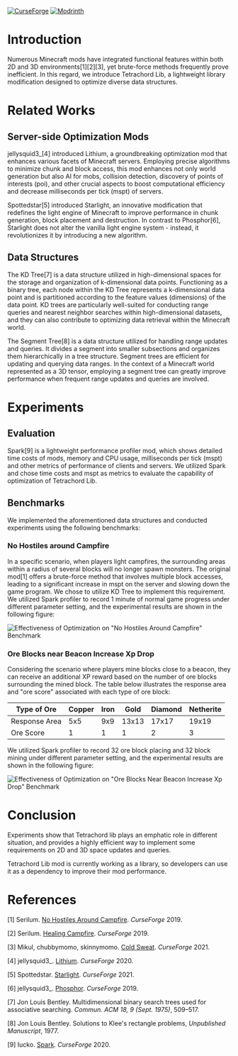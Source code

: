 [![CurseForge](http://cf.way2muchnoise.eu/980149.svg)](https://legacy.curseforge.com/minecraft/mc-mods/tetrachord-lib)
[![Modrinth](https://img.shields.io/modrinth/dt/tetrachord-lib?logo=modrinth&style=flat&color=242629&labelColor=5ca424&logoColor=1c1c1c)](https://modrinth.com/mod/tetrachord-lib)

# Introduction

Numerous Minecraft mods have integrated functional features within both 2D and 3D environments[1][2][3], yet brute-force methods frequently prove inefficient. In this regard, we introduce Tetrachord Lib, a lightweight library modification designed to optimize diverse data structures.

# Related Works

## Server-side Optimization Mods

jellysquid3_[4] introduced Lithium, a groundbreaking optimization mod that enhances various facets of Minecraft servers. Employing precise algorithms to minimize chunk and block access, this mod enhances not only world generation but also AI for mobs, collision detection, discovery of points of interests (poi), and other crucial aspects to boost computational efficiency and decrease milliseconds per tick (mspt) of servers.

Spottedstar[5] introduced Starlight, an innovative modification that redefines the light engine of Minecraft to improve performance in chunk generation, block placement and destruction. In contrast to Phosphor[6], Starlight does not alter the vanilla light engine system - instead, it revolutionizes it by introducing a new algorithm.

## Data Structures

The KD Tree[7] is a data structure utilized in high-dimensional spaces for the storage and organization of k-dimensional data points. Functioning as a binary tree, each node within the KD Tree represents a k-dimensional data point and is partitioned according to the feature values (dimensions) of the data point. KD trees are particularly well-suited for conducting range queries and nearest neighbor searches within high-dimensional datasets, and they can also contribute to optimizing data retrieval within the Minecraft world.

The Segment Tree[8] is a data structure utilized for handling range updates and queries. It divides a segment into smaller subsections and organizes them hierarchically in a tree structure. Segment trees are efficient for updating and querying data ranges. In the context of a Minecraft world represented as a 3D tensor, employing a segment tree can greatly improve performance when frequent range updates and queries are involved.

# Experiments

## Evaluation

Spark[9] is a lightweight performance profiler mod, which shows detailed time costs of mods, memory and CPU usage, milliseconds per tick (mspt) and other metrics of performance of clients and servers. We utilized Spark and chose time costs and mspt as metrics to evaluate the capability of optimization of Tetrachord Lib.

## Benchmarks

We implemented the aforementioned data structures and conducted experiments using the following benchmarks:

### No Hostiles around Campfire

In a specific scenario, when players light campfires, the surrounding areas within a radius of several blocks will no longer spawn monsters. The original mod[1] offers a brute-force method that involves multiple block accesses, leading to a significant increase in mspt on the server and slowing down the game program. We chose to utilize KD Tree to implement this requirement. We utilized Spark profiler to record 1 minute of normal game progress under different parameter setting, and the experimental results are shown in the following figure:

![Effectiveness of Optimization on "No Hostiles Around Campfire" Benchmark](https://media.forgecdn.net/attachments/815/341/figure_1.png)

### Ore Blocks near Beacon Increase Xp Drop

Considering the scenario where players mine blocks close to a beacon, they can receive an additional XP reward based on the number of ore blocks surrounding the mined block. The table below illustrates the response area and "ore score" associated with each type of ore block:

Type of Ore | Copper | Iron | Gold | Diamond | Netherite
----|----|----|----|----|----
Response Area | 5x5 | 9x9 | 13x13 | 17x17 | 19x19
Ore Score | 1 | 1 | 1 | 2 | 3

We utilized Spark profiler to record 32 ore block placing and 32 block mining under different parameter setting, and the experimental results are shown in the following figure:

![Effectiveness of Optimization on "Ore Blocks Near Beacon Increase Xp Drop" Benchmark](https://media.forgecdn.net/attachments/815/342/figure_2.png)

# Conclusion

Experiments show that Tetrachord lib plays an emphatic role in different situation, and provides a highly efficient way to implement some requirements on 2D and 3D space updates and queries.

Tetrachord Lib mod is currently working as a library, so developers can use it as a dependency to improve their mod performance.

# References

[1] Serilum. [No Hostiles Around Campfire](https://legacy.curseforge.com/minecraft/mc-mods/no-hostiles-around-campfire). *CurseForge* 2019.

[2] Serilum. [Healing Campfire](https://legacy.curseforge.com/minecraft/mc-mods/healing-campfire). *CurseForge* 2019.

[3] Mikul, chubbymomo, skinnymomo. [Cold Sweat](https://legacy.curseforge.com/minecraft/mc-mods/cold-sweat). *CurseForge* 2021.

[4] jellysquid3_. [Lithium](https://legacy.curseforge.com/minecraft/mc-mods/lithium-forge). *CurseForge* 2020.

[5] Spottedstar. [Starlight](https://legacy.curseforge.com/minecraft/mc-mods/starlight-forge). *CurseForge* 2021.

[6] jellysquid3_. [Phosphor](https://legacy.curseforge.com/minecraft/mc-mods/phosphor-forge). *CurseForge* 2019.

[7] Jon Louis Bentley. Multidimensional binary search trees used for associative searching. *Commun. ACM 18, 9 (Sept. 1975)*, 509–517.

[8] Jon Louis Bentley. Solutions to Klee's rectangle problems, *Unpublished Manuscript*, 1977.

[9] Iucko. [Spark](https://legacy.curseforge.com/minecraft/mc-mods/spark). *CurseForge* 2020.
